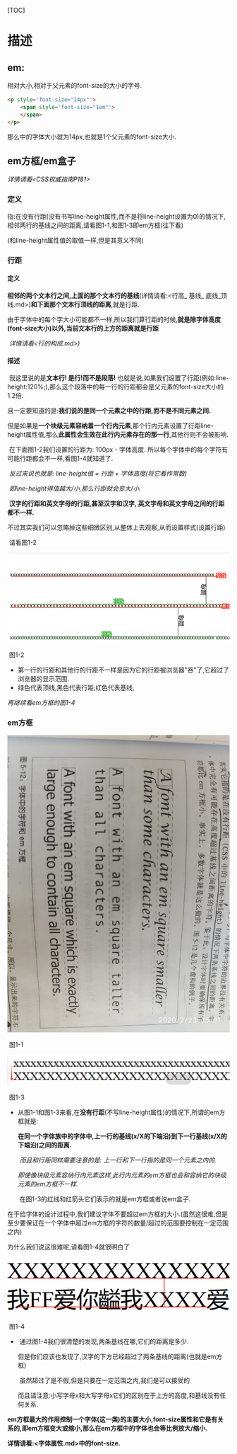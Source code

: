 [TOC]



# 描述

## em:

相对大小,相对于父元素的font-size的大小的字号.

```html
<p style='font-size="14px"'>
    <span style='font-size="1em"'>
    </span>
</p>
```

那么<span>中的字体大小就为14px,也就是1个父元素的font-size大小.

## em方框/em盒子

*详情请看<CSS权威指南P181>*

### 定义

指:在没有行距(没有书写line-height属性,而不是将line-height设置为0)的情况下,相邻两行的基线之间的距离,请看图1-1,和图1-3即em方框(往下看)

(和line-height属性值的取值一样,但是其意义不同)

### 行距

#### 定义

**相邻的两个文本行之间,上面的那个文本行的基线**(详情请看:<行高_ 基线_ 底线_顶线.md>)**和下面那个文本行顶线的距离**,就是行距.

​	由于字体中的每个字大小可能都不一样,所以我们算行距的时候,**就是除字体高度(font-size大小)以外,当前文本行的上方的距离就是行距**

​		*详情请看<行的构成.md>)*

#### 描述

​	我这里说的是**文本行! 是行!而不是段落!** 也就是说,如果我们设置了行距(例如:line-height:120%;),那么这个段落中的每一行的行距都会是父元素的font-size大小的1.2倍.

​		且一定要知道的是:**我们说的是同一个元素之中的行距,而不是不同元素之间.**

​		但是如果是**一个块级元素容纳着一个行内元素**,那个行内元素设置了行距line-height属性值,那么**此属性会生效在此行内元素存在的那一行**,其他行则不会被影响.

​	在下面图1-2我们设置的行距为: 100px - 字体高度. 所以每个字体中的每个字符有可能行距都会不一样,看图1-4就知道了.

​		*反过来说也就是: line-height值 = 行距 + 字体高度(将它看作常数)*

​		*即line-height得值越大/小,那么行距就会变大/小.*

​	**汉字的行距和英文字母的行距,甚至汉字和汉字, 英文字母和英文字母之间的行距都不一样.**

​	不过其实我们可以忽略掉这些细微区别,从整体上去观察,从而设置样式(设置行距)

​	请看图1-2

![](/picture/行距.png)

​																图1-2

- 第一行的行距和其他行的行距不一样是因为它的行距被浏览器"吞"了,它超过了浏览器的显示范围.
- 绿色代表顶线,黑色代表行距,红色代表基线, 

*再继续看em方框的图1-4*

### em方框

![](/picture/QQ图片20200223150153.jpg)

​																		图1-1

![](/picture/em方框.png)

​																		图1-3

- ​    从图1-1和图1-3来看,在**没有行距**(不写line-height属性)的情况下,所谓的em方框就是:

  ​		**在同一个字体族中的字体中,上一行的基线(x/X的下端沿)到下一行基线(x/X的下端沿)之间的距离.**

  ​		*而且和行距同样需要注意的是: 上一行和下一行指的是同一个元素之内的.*

  ​		*即使像块级元素容纳行内元素这样,此行内元素的em方框也会和容纳它的块级元素的em方框不一样.*

  ​	在图1-3的红线和红箭头它们表示的就是em方框或者说em盒子.

在于给字体的设计过程中,我们建议字体不要超过em方框的大小.(虽然这很难,但是至少要保证在一个字体中超过em方框的字符的数量/超过的范围要控制在一定范围之内)

为什么我们说这很难呢,请看图1-4就很明白了

![](/picture/em方框1-2.png)

​																		图1-4

- ​    通过图1-4我们很清楚的发现,两条基线在哪,它们的距离是多少.

  ​    但是你们应该也发现了,汉字的下方已经超过了两条基线的距离(也就是em方框)

  ​	虽然超过了是不假,但是只要在一定范围之内,我们是可以接受的

  ​	而且请注意:小写字母x和大写字母x它们的区别在于上方的高度,和基线没有任何关系.

**em方框最大的作用控制一个字体(这一类)的主要大小,font-size属性和它是有关系的,即em方框变大或缩小,那么在em方框中的字体也会等比例放大/缩小.**

**详情请看:<字体属性.md>中的font-size.**